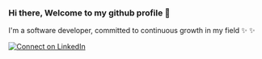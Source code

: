 ### Hi there, Welcome to my github profile 👋
I'm a software developer, committed to continuous growth in my field  ✨ ✨   

[![Connect on LinkedIn](https://img.shields.io/badge/connect-%230077B5.svg?&style=for-the-badge&logo=linkedin)](https://www.linkedin.com/in/jordanmuñoz/)

<!--
**jcmunozo/jcmunozo** is a ✨ _special_ ✨ repository because its `README.md` (this file) appears on your GitHub profile.

Here are some ideas to get you started:

- 🔭 I’m currently working on ...
- 🌱 I’m currently learning ...
- 👯 I’m looking to collaborate on ...
- 🤔 I’m looking for help with ...
- 💬 Ask me about ...
- 📫 How to reach me: ...
- 😄 Pronouns: ...
- ⚡ Fun fact: ...
-->
